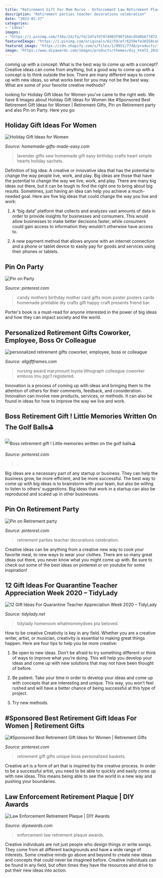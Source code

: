 ```yaml
---
title: "Retirement Gift For Mom Nurse - Enforcement Law Retirement Plaque Awards"
description: "Retirement parties teacher decorations celebration"
date: "2023-01-27"
categories:
- "ideas"
images:
- "https://i.pinimg.com/736x/2d/fa/fd/2dfafd7474983f907264cd5d8b677872.jpg"
featuredImage: "https://i.pinimg.com/originals/62/59/ef/6259efe26558ca848f1022a2bc6cd7b5.jpg"
featured_image: "https://cdn.shopify.com/s/files/1/0951/7748/products/71nlMIHGODL._AC_SL1071.jpg?v=1571439062"
image: "https://www.diyawards.com/images/products/themes/diy_html5_2018/558-detail-law-enforcement-retirement-plaque.jpg"
---
```



coming up with a concept: What is the best way to come up with a concept?
Creative ideas can come from anything, but a good way to come up with a concept is to think outside the box. There are many different ways to come up with new ideas, so what works best for you may not be the best way. What are some of your favorite creative methods?

	

		
looking for Holiday Gift Ideas for Women you've came to the right web. We have 8 Images about Holiday Gift Ideas for Women like #Sponsored Best Retirement Gift Ideas for Women | Retirement Gifts, Pin on Retirement party and also Pin on Party. Here you go:
		
    
## Holiday Gift Ideas For Women

<img loading=lazy src="https://www.homemade-gifts-made-easy.com/image-files/gifts-to-sew-800x777.jpg" onerror="this.onerror=null;this.src='https://tse3.mm.bing.net/th?id=OIP.__ywZqSAtFwCcGo2oQOlSwHaHM&amp;pid=15.1';" alt="Holiday Gift Ideas for Women">

_Source: homemade-gifts-made-easy.com_

>lavender gifts sew homemade gift easy birthday crafts heart simple hearts holiday sachets. 

	

Definition of big idea: A creative or innovative idea that has the potential to change the way people live, work, and play.
Big ideas are those that have the potential to change the way we live, work, and play. There are many big ideas out there, but it can be tough to find the right one to bring about big results. Sometimes, just having an idea can help you achieve a much-needed goal. Here are five big ideas that could change the way you live and work: 
1. A “big data” platform that collects and analyzes vast amounts of data in order to provide insights for businesses and consumers. This would allow businesses to make better decisions faster, while consumers could gain access to information they wouldn’t otherwise have access to.

2. A new payment method that allows anyone with an internet connection and a phone or tablet device to easily pay for goods and services using their phones or tablets.

    
## Pin On Party

<img loading=lazy src="https://i.pinimg.com/736x/41/79/e0/4179e012803f14b03cce9739d500f06e.jpg" onerror="this.onerror=null;this.src='https://tse3.mm.bing.net/th?id=OIP.vi2zSkFOHcuLaK-eUAKiuwHaNJ&amp;pid=15.1';" alt="Pin on Party">

_Source: pinterest.com_

>candy mothers birthday mother card gifts mom poster posters cards homemade printable diy crafts gift happy craft presents friend bar. 

	

Porter's book is a must-read for anyone interested in the power of big ideas and how they can impact society and the world.

    
## Personalized Retirement Gifts Coworker, Employee, Boss Or Colleague

<img loading=lazy src="https://cdn.shopify.com/s/files/1/0951/7748/products/71nlMIHGODL._AC_SL1071.jpg?v=1571439062" onerror="this.onerror=null;this.src='https://tse1.mm.bing.net/th?id=OIP.TWChAjJZcblJQZd_EKj9gwHaI9&amp;pid=15.1';" alt="personalized retirement gifts coworker, employee, boss or colleague">

_Source: allgiftframes.com_

>nursing award marymount loyola lithograph colleague coworker emboss lmu pgc1 registered. 

	

Innovation is a process of coming up with ideas and bringing them to the attention of others for their comments, feedback, and consideration. Innovation can involve new products, services, or methods. It can also be found in ideas for how to improve the way we live and work.

    
## Boss Retirement Gift ! Little Memories Written On The Golf Balls⛳️

<img loading=lazy src="https://i.pinimg.com/736x/0a/e4/b1/0ae4b144da7aaf6e659fb442cb6de040--retirement-parties-retirement-gifts.jpg" onerror="this.onerror=null;this.src='https://tse3.mm.bing.net/th?id=OIP.-XQstZ--d5waOORJIWeh2wHaJ3&amp;pid=15.1';" alt="Boss retirement gift ! Little memories written on the golf balls⛳️">

_Source: pinterest.com_

>. 

	

Big ideas are a necessary part of any startup or business. They can help the business grow, be more efficient, and be more successful. The best way to come up with big ideas is to brainstorm with your team, but also be willing to listen to others’ suggestions. Big ideas that work in a startup can also be reproduced and scaled up in other businesses.

    
## Pin On Retirement Party

<img loading=lazy src="https://i.pinimg.com/originals/62/59/ef/6259efe26558ca848f1022a2bc6cd7b5.jpg" onerror="this.onerror=null;this.src='https://tse3.mm.bing.net/th?id=OIP.oAABldVU9qjDLKjhli0r5QHaJ4&amp;pid=15.1';" alt="Pin on Retirement party">

_Source: pinterest.com_

>retirement parties teacher decorations celebration. 

	

Creative ideas can be anything from a creative new way to cook your favorite meal, to new ways to wear your clothes. There are so many great ideas out there, you never know what you might come up with. Be sure to check out some of the best ideas on pinterest or on youtube for some inspiration!

    
## 12 Gift Ideas For Quarantine Teacher Appreciation Week 2020 – TidyLady

<img loading=lazy src="https://cdn.shopify.com/s/files/1/0010/9599/1332/articles/quar20203_1200x1200.jpg?v=1587661725" onerror="this.onerror=null;this.src='https://tse3.mm.bing.net/th?id=OIP.i6uz0-GkDadOSP9xWwq_WAHaLH&amp;pid=15.1';" alt="12 Gift Ideas For Quarantine Teacher Appreciation Week 2020 – TidyLady">

_Source: tidylady.net_

>tidylady homeroom whatmommydoes pta beloved. 

	

How to be creative
Creativity is key in any field. Whether you are a creative writer, artist, or musician, creativity is essential to making great things happen. Here are four tips to help you be more creative:
1. Be open to new ideas. Don’t be afraid to try something different or think of ways to improve what you’re doing. This will help you develop your ideas and come up with new solutions that may not have been thought of before.

2. Be patient. Take your time in order to develop your ideas and come up with concepts that are interesting and unique. This way, you won’t feel rushed and will have a better chance of being successful at this type of project.

3. Try new methods.

    
## #Sponsored Best Retirement Gift Ideas For Women | Retirement Gifts

<img loading=lazy src="https://i.pinimg.com/736x/2d/fa/fd/2dfafd7474983f907264cd5d8b677872.jpg" onerror="this.onerror=null;this.src='https://tse2.mm.bing.net/th?id=OIP.P3-rcvwYscWlAUuRYXvwPgHaL2&amp;pid=15.1';" alt="#Sponsored Best Retirement Gift Ideas for Women | Retirement Gifts">

_Source: pinterest.com_

>retirement gift gifts unique boss personalized baskets. 

	

Creative art is a form of art that is inspired by the creative process. In order to be a successful artist, you need to be able to quickly and easily come up with new ideas. This means being able to see the world in a new way and pushing your boundaries.

    
## Law Enforcement Retirement Plaque | DIY Awards

<img loading=lazy src="https://www.diyawards.com/images/products/themes/diy_html5_2018/558-detail-law-enforcement-retirement-plaque.jpg" onerror="this.onerror=null;this.src='https://tse2.mm.bing.net/th?id=OIP.nsuoKH99Jfro9mtGeJRcnwHaG1&amp;pid=15.1';" alt="Law Enforcement Retirement Plaque | DIY Awards">

_Source: diyawards.com_

>enforcement law retirement plaque awards. 

	

Creative individuals are not just people who design things or write songs. They come from all different backgrounds and have a wide range of interests. Some creative minds go above and beyond to create new ideas and concepts that could never be imagined before. Creative individuals can be found in any field, but often times they have the resources and drive to put their new ideas into action.

